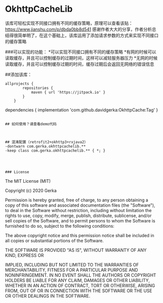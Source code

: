 # OkhttpCacheLib

该库可轻松实现不同接口拥有不同的缓存策略，原理可以查看该贴：https://www.jianshu.com/p/dbda0bb8d541
感谢作者大大的分享，作者分析总结得很简单明了，在这个基础上，该库运用了添加请求参数的方式来实现不同接口的缓存策略

###可以实现的功能：
*可以实现不同接口拥有不同的缓存策略
*有网的时候可以读取缓存，并且可以控制缓存的过期时间，这样可以减轻服务器压力
*无网的时候读取缓存，并且可以控制缓存过期的时间，缓存过期后会返回无网络的错误信息

##添加该库：
```
allprojects {
		repositories {
			maven { url 'https://jitpack.io' }
		}
	}
```
dependencies {
    implementation 'com.github.davidgerka:OkhttpCache:Tag'
}
```

## 如何使用？请查看demo代码



## 混淆配置（retrofit2+okhttp3+rxjava2）
-dontwarn com.gerka.okhttpcachelib.**
-keep class com.gerka.okhttpcachelib.** { *; }




### License

```
The MIT License (MIT)

Copyright (c) 2020 Gerka

Permission is hereby granted, free of charge, to any person obtaining a copy
of this software and associated documentation files (the "Software"), to deal
in the Software without restriction, including without limitation the rights
to use, copy, modify, merge, publish, distribute, sublicense, and/or sell
copies of the Software, and to permit persons to whom the Software is
furnished to do so, subject to the following conditions:

The above copyright notice and this permission notice shall be included in all
copies or substantial portions of the Software.

THE SOFTWARE IS PROVIDED "AS IS", WITHOUT WARRANTY OF ANY KIND, EXPRESS OR

IMPLIED, INCLUDING BUT NOT LIMITED TO THE WARRANTIES OF MERCHANTABILITY,
FITNESS FOR A PARTICULAR PURPOSE AND NONINFRINGEMENT. IN NO EVENT SHALL THE
AUTHORS OR COPYRIGHT HOLDERS BE LIABLE FOR ANY CLAIM, DAMAGES OR OTHER
LIABILITY, WHETHER IN AN ACTION OF CONTRACT, TORT OR OTHERWISE, ARISING FROM,
OUT OF OR IN CONNECTION WITH THE SOFTWARE OR THE USE OR OTHER DEALINGS IN THE
SOFTWARE.
```
